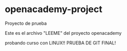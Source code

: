 # openacademy-project
Proyecto de prueba

Este es el archivo "LEEME" del proyecto openacademy

probando curso con LINUX!! PRUEBA DE GIT FINAL!
